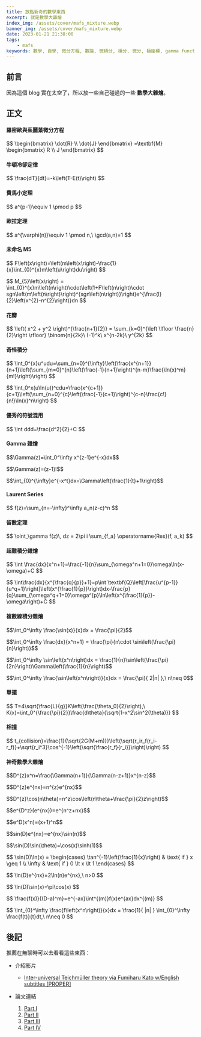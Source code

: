 ```yaml
---
title: 放點新奇的數學東西
excerpt: 就是數學大雜燴
index_img: /assets/cover/mafs_mixture.webp
banner_img: /assets/cover/mafs_mixture.webp
date: 2023-01-21 21:38:00
tags:
    - mafs
keywords: 數學, 自學, 微分方程, 數論, 微積分, 積分, 微分, 極座標, gamma function, 複變分析, 複數線積分, 算子理論, Inter-universal Teichmüller theory
---
```



## 前言

因為這個 blog 實在太空了，所以放一些自己碰過的一些 **數學大雜燴**。

## 正文

#### 羅密歐與茱麗葉微分方程

<p>
$$
\begin{bmatrix}
\dot{R} \\ \dot{J}
\end{bmatrix}
=\textbf{M}
\begin{bmatrix}
R \\ J
\end{bmatrix} 
$$
</p>

#### 牛頓冷卻定律

<p>
$$
\frac{dT}{dt}=-k\left(T-E(t)\right)
$$
</p>

#### 費馬小定理

<p>
$$
a^{p-1}\equiv 1 \pmod p
$$
</p>

#### 歐拉定理

<p>
$$
a^{\varphi(n)}\equiv 1 \pmod n,\ \gcd(a,n)=1
$$
</p>

#### 未命名 M5

<p>
$$
F\left(x\right)=\left(m\left(x\right)-\frac{1}{x}\int_{0}^{x}m\left(u\right)du\right)
$$
</p>

<p>
$$
M_{5}\left(x\right) = \int_{0}^{x}m\left(n\right)\cdot\left(1+F\left(n\right)\cdot sgn\left(m\left(n\right)\right)^{sgn\left(n\right)}\right)e^{\frac{l}{2}\left(x^{2}-n^{2}\right)}dn
$$
</p>

#### 花瓣

<p>
$$
\left( x^2 + y^2 \right)^{\frac{n+1}{2}} = \sum_{k=0}^{\left \lfloor \frac{n}{2}\right \rfloor} \binom{n}{2k}\ (-1)^k\ x^{n-2k}\ y^{2k}
$$
</p>

#### 奇怪積分

<p>
$$
\int_0^{x}u^udu=\sum_{n=0}^{\infty}\left(\frac{x^{n+1}}{n+1}\left(\sum_{m=0}^{n}\left(\frac{-1}{n+1}\right)^{n-m}\frac{\ln(x)^m}{m!}\right)\right)
$$
</p>

<p>
$$
\int_0^x(u\ln(u))^cdu=\frac{x^{c+1}}{c+1}\left(\sum_{n=0}^{c}\left(\frac{-1}{c+1}\right)^{c-n}\frac{c!}{n!}\ln(x)^n\right)
$$
</p>

#### 優秀的符號混用

<p>
$$
\int ddd=\frac{d^2}{2}+C
$$
</p>

#### Gamma 雜燴

<p>
$$\Gamma(z)=\int_0^\infty x^{z-1}e^{-x}dx$$
</p>

<p>
$$\Gamma(z)=(z-1)!$$
</p>

<p>
$$\int_{0}^{\infty}e^{-x^t}dx=\Gamma\left(\frac{1}{t}+1\right)$$
</p>

#### Laurent Series

<p>
$$
f(z)=\sum_{n=-\infty}^\infty a_n(z-c)^n
$$
</p>

#### 留數定理

<p>
$$
\oint_\gamma f(z)\, dz = 2\pi i \sum_{f_a} \operatorname{Res}(f, a_k)
$$
</p>

#### 超難積分雜燴

<p>
$$
\int \frac{dx}{x^n+1}=\frac{-1}{n}\sum_{\omega^n+1=0}\omega\ln(x-\omega)+C
$$
</p>

<p>
$$
\int\frac{dx}{x^{\frac{q}{p}}+1}=p\int \textbf{Q}\left[\frac{u^{p-1}}{u^q+1}\right]\left(x^{\frac{1}{p}}\right)dx-\frac{p}{q}\sum_{\omega^q+1=0}\omega^{p}\ln\left(x^{\frac{1}{p}}-\omega\right)+C
$$
</p>

#### 複數線積分雜燴

<p>
$$\int_0^\infty \frac{\sin(x)}{x}dx = \frac{\pi}{2}$$
</p>

<p>
$$\int_0^\infty \frac{dx}{x^n+1} = \frac{\pi}{n\cdot \sin\left(\frac{\pi}{n}\right)}$$
</p>

<p>
$$\int_0^\infty \sin\left(x^n\right)dx = \frac{1}{n}\sin\left(\frac{\pi}{2n}\right)\Gamma\left(\frac{1}{n}\right)$$
</p>

<p>
$$\int_0^\infty \frac{\sin\left(x^n\right)}{x}dx = \frac{\pi}{ 2|n| },\ n\neq 0$$
</p>

#### 單擺

<p>
$$
T=4\sqrt{\frac{L}{g}}K\left(\frac{\theta_0}{2}\right),\ K(x)=\int_0^{\frac{\pi}{2}}\frac{d\theta}{\sqrt{1-x^2\sin^2(\theta)}}
$$
</p>

#### 相撞

<p>
$$
t_{collision}=\frac{1}{\sqrt{2G(M+m)}}\left(\sqrt{r_ir_f(r_i-r_f)}+\sqrt{r_i^3}\cos^{-1}\left(\sqrt{\frac{r_f}{r_i}}\right)\right)
$$
</p>

#### 神奇數學大雜燴

<p>
$$D^{z}x^n=\frac{\Gamma(n+1)}{\Gamma(n-z+1)}x^{n-z}$$
</p>

<p>
$$D^{z}e^{nx}=n^{z}e^{nx}$$
</p>

<p>
$$D^{z}\cos(n\theta)=n^z\cos\left(n\theta+\frac{\pi}{2}z\right)$$
</p>

<p>
$$e^{D^z}(e^{nx})=e^{n^z+nx}$$
</p>

<p>
$$e^D(x^n)=(x+1)^n$$
</p>

<p>
$$sin(D)e^{nx}=e^{nx}\sin(n)$$
</p>

<p>
$$\sin(D)\sin(\theta)=\cos(x)\sinh(1)$$
</p>

<p>
$$
\sin(D)\ln(x) = \begin{cases}
\tan^{-1}\left(\frac{1}{x}\right)
    & \text{ if } x \geq 1 \\
\infty
    & \text{ if } 0 \lt x \lt 1
\end{cases}
$$
</p>

<p>
$$
\ln(D)e^{nx}=2\ln(n)e^{nx},\ n>0
$$
</p>

<p>
$$
\ln(D)\sin(x)=\pi\cos(x)
$$
</p>

<p>
$$
\frac{f(x)}{(D-a)^m}=e^{-ax}\int^{(m)}f(x)e^{ax}dx^{(m)}
$$
</p>

<p>
$$
\int_{0}^\infty \frac{f\left(x^n\right)}{x}dx
= \frac{1}{ |n| } \int_{0}^\infty \frac{f(t)}{t}dt,\ n\neq 0
$$
</p>

## 後記

推薦在無聊時可以去看看這些東西：

- 介紹影片
    - [Inter-universal Teichmüller theory via Fumiharu Kato w/English subtitles \[PROPER\]](https://www.youtube.com/watch?v=kq4jbNl4lJk)

- 論文連結
    1. [Part I](http://www.kurims.kyoto-u.ac.jp/~motizuki/Inter-universal%20Teichmuller%20Theory%20I.pdf)
    2. [Part II](http://www.kurims.kyoto-u.ac.jp/preprint/file/RIMS1757.pdf)
    3. [Part III](http://www.kurims.kyoto-u.ac.jp/preprint/file/RIMS1758.pdf)
    4. [Part IV](http://www.kurims.kyoto-u.ac.jp/preprint/file/RIMS1759.pdf)
